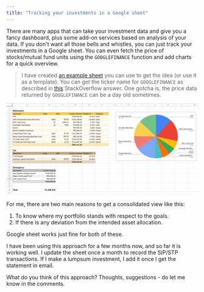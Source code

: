```yaml
---
title: "Tracking your investments in a Google sheet"
---
```


There are many apps that can take your investment data and give you a fancy dashboard, plus some add-on services based on analysis of your data. If you don't want all those bells and whistles, you can just track your investments in a Google sheet. You can even fetch the price of stocks/mutual fund units using the `GOOGLEFINANCE` function and add charts for a quick overview.

> I have created [an example sheet](https://docs.google.com/spreadsheets/d/1Kkr4hqphldFYqyikw2Zu0l29a0EdVYLhh17z-MgaHLE/edit?usp=sharing) you can use to get the idea (or use it as a template). You can get the ticker name for `GOOGLEFINANCE` as described in [this](https://stackoverflow.com/a/59435693) StackOverflow answer. One gotcha is, the price data returned by `GOOGLEFINANCE` can be a day old sometimes.

![Example sheet screenshot](/assets/images/posts/investments-tracking.png)

For me, there are two main reasons to get a consolidated view like this:
1. To know where my portfolio stands with respect to the goals.
2. If there is any deviation from the intended asset allocation. 

Google sheet works just fine for both of these.

I have been using this approach for a few months now, and so far it is working well. I update the sheet once a month to record the SIP/STP transactions. If I make a lumpsum investment, I add it once I get the statement in email. 

What do you think of this approach? Thoughts, suggestions - do let me know in the comments.
